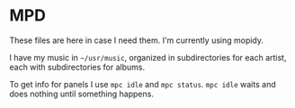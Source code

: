 MPD
===

These files are here in case I need them. I'm currently using mopidy.

I have my music in `~/usr/music`, organized in subdirectories for each artist,
each with subdirectories for albums.

To get info for panels I use `mpc idle` and `mpc status`. `mpc idle` waits and
does nothing until something happens.
